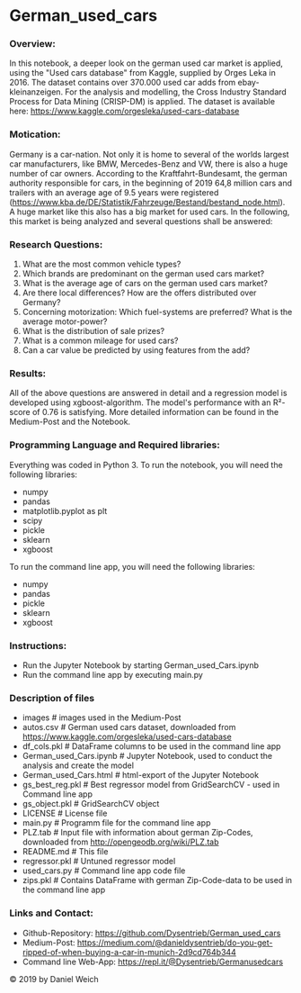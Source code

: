 # German_used_cars

### Overview:
In this notebook, a deeper look on the german used car market is applied, using the "Used cars database" from Kaggle, supplied by Orges Leka in 2016. The dataset contains over 370.000 used car adds from ebay-kleinanzeigen. For the analysis and modelling, the Cross Industry Standard Process for Data Mining (CRISP-DM) is applied. The dataset is available here: https://www.kaggle.com/orgesleka/used-cars-database

### Motication:
Germany is a car-nation. Not only it is home to several of the worlds largest car manufacturers, like BMW, Mercedes-Benz and VW, there is also a huge number of car owners. According to the Kraftfahrt-Bundesamt, the german authority responsible for cars, in the beginning of 2019 64,8 million cars and trailers with an average age of 9.5 years were registered (https://www.kba.de/DE/Statistik/Fahrzeuge/Bestand/bestand_node.html). A huge market like this also has a big market for used cars. In the following, this market is being analyzed and several questions shall be answered:

### Research Questions:
1. What are the most common vehicle types?
2. Which brands are predominant on the german used cars market?
3. What is the average age of cars on the german used cars market?
4. Are there local differences? How are the offers distributed over Germany?
5. Concerning motorization: Which fuel-systems are preferred? What is the average motor-power?
6. What is the distribution of sale prizes?
7. What is a common mileage for used cars?
8. Can a car value be predicted by using features from the add?

### Results:
All of the above questions are answered in detail and a regression model is developed using xgboost-algorithm. The model's performance with an R²-score of 0.76 is satisfying. More detailed information can be found in the Medium-Post and the Notebook.

### Programming Language and Required libraries:
Everything was coded in Python 3. To run the notebook, you will need the following libraries:
- numpy
- pandas
- matplotlib.pyplot as plt
- scipy
- pickle
- sklearn
- xgboost

To run the command line app, you will need the following libraries:
- numpy
- pandas
- pickle
- sklearn
- xgboost

### Instructions:
- Run the Jupyter Notebook by starting German_used_Cars.ipynb
- Run the command line app by executing main.py

### Description of files
- images # images used in the Medium-Post
- autos.csv # German used cars dataset, downloaded from https://www.kaggle.com/orgesleka/used-cars-database
- df_cols.pkl # DataFrame columns to be used in the command line app
- German_used_Cars.ipynb # Jupyter Notebook, used to conduct the analysis and create the model
- German_used_Cars.html # html-export of the Jupyter Notebook
- gs_best_reg.pkl # Best regressor model from GridSearchCV - used in Command line app
- gs_object.pkl # GridSearchCV object
- LICENSE # License file
- main.py # Programm file for the command line app
- PLZ.tab # Input file with information about german Zip-Codes, downloaded from http://opengeodb.org/wiki/PLZ.tab
- README.md # This file
- regressor.pkl # Untuned regressor model
- used_cars.py # Command line app code file
- zips.pkl # Contains DataFrame with german Zip-Code-data to be used in the command line app

### Links and Contact:
- Github-Repository: https://github.com/Dysentrieb/German_used_cars
- Medium-Post: https://medium.com/@danieldysentrieb/do-you-get-ripped-of-when-buying-a-car-in-munich-2d9cd764b344
- Command line Web-App: https://repl.it/@Dysentrieb/Germanusedcars

© 2019 by Daniel Weich
